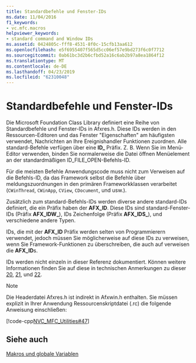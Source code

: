 ```yaml
---
title: Standardbefehle und Fenster-IDs
ms.date: 11/04/2016
f1_keywords:
- vc.mfc.macros
helpviewer_keywords:
- standard command and Window IDs
ms.assetid: 0424805c-fff8-4531-8f0c-15cfb13aa612
ms.openlocfilehash: e5f6955407f565d5cc06ef57e9bd273f6c0f7712
ms.sourcegitcommit: 0ab61bc3d2b6cfbd52a16c6ab2b97a8ea1864f12
ms.translationtype: MT
ms.contentlocale: de-DE
ms.lasthandoff: 04/23/2019
ms.locfileid: "62310048"
---
```

# <a name="standard-command-and-window-ids"></a>Standardbefehle und Fenster-IDs

Die Microsoft Foundation Class Library definiert eine Reihe von Standardbefehle und Fenster-IDs in Afxres.h. Diese IDs werden in den Ressourcen-Editoren und das Fenster "Eigenschaften" am häufigsten verwendet, Nachrichten an Ihre Ereignishandler Funktionen zuordnen. Alle standard-Befehle verfügen über eine **ID_** Präfix. Z. B. Wenn Sie im Menü-Editor verwenden, binden Sie normalerweise die Datei öffnen Menüelement an der standardmäßigen ID_FILE_OPEN-Befehls-ID.

Für die meisten Befehle Anwendungscode muss nicht zum Verweisen auf die Befehls-ID, da das Framework selbst die Befehle über meldungszuordnungen in den primären Frameworkklassen verarbeitet (`CWinThread`, `CWinApp`, `CView`, `CDocument`, und usw.).

Zusätzlich zum standard-Befehls-IDs werden diverse andere standard-IDs definiert, die ein Präfix haben der **AFX_ID**. Diese IDs sind standard-Fenster-IDs (Präfix **AFX_IDW_**), IDs Zeichenfolge (Präfix **AFX_IDS_**), und verschiedene andere Typen.

IDs, die mit der **AFX_ID** Präfix werden selten von Programmierern verwendet, jedoch müssen Sie möglicherweise auf diese IDs zu verweisen, wenn Sie Framework-Funktionen zu überschreiben, die auch auf verweisen die **AFX_ID**s.

IDs werden nicht einzeln in dieser Referenz dokumentiert. Können weitere Informationen finden Sie auf diese in technischen Anmerkungen zu dieser [20](../../mfc/tn020-id-naming-and-numbering-conventions.md), [21](../../mfc/tn021-command-and-message-routing.md), und [22](../../mfc/tn022-standard-commands-implementation.md).

> [!NOTE]
>  Die Headerdatei Afxres.h ist indirekt in Afxwin.h enthalten. Sie müssen explizit in Ihrer Anwendung Ressourcenskriptdatei (.rc) die folgende Anweisung einschließen:

[!code-cpp[NVC_MFC_Utilities#47](../../mfc/codesnippet/cpp/standard-command-and-window-ids_1.h)]

## <a name="see-also"></a>Siehe auch

[Makros und globale Variablen](../../mfc/reference/mfc-macros-and-globals.md)
